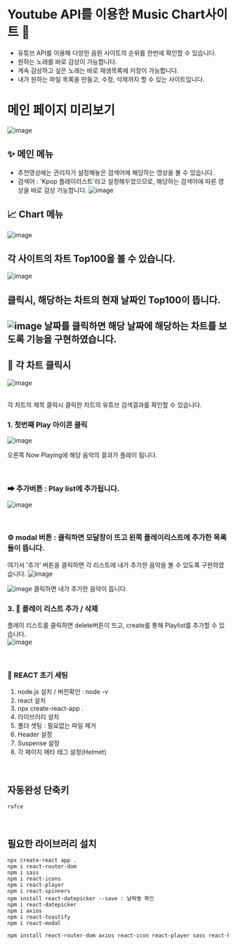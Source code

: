 # Youtube API를 이용한 Music Chart사이트 🎵

- 유튜브 API를 이용해 다양한 음원 사이트의 순위를 한번에 확인할 수 있습니다.
- 원하는 노래를 바로 감상이 가능합니다.
- 계속 감상하고 싶은 노래는 바로 재생목록에 저장이 가능합니다.
- 내가 원하는 파일 목록을 만들고, 수정, 삭제까지 할 수 있는 사이트입니다.


# 메인 페이지 미리보기
![image](https://github.com/Hyeji1364/youtube-music/assets/161557112/493d6c0b-385c-4f45-a667-f70b46ba0f1d)


## ✨ 메인 메뉴
- 추천영상에는 관리자가 설정해놓은 검색어에 해당하는 영상을 볼 수 있습니다.<br>
- 검색어 : 'Kpop 플레이리스트'라고 설정해두었으므로, 해당하는 검색어에 따른 영상을 바로 감상 가능합니다.
![image](https://github.com/user-attachments/assets/aaf9901b-7795-4360-97c1-9de17f5fd052)


## 📈 Chart 메뉴
![image](https://github.com/user-attachments/assets/15a0e5de-c1ad-42e6-9bf9-e1fd82c03223)

각 사이트의 차트 Top100을 볼 수 있습니다.
---

![image](https://github.com/user-attachments/assets/49091cba-27e4-4b75-896c-64d14ff90222)

클릭시, 해당하는 차트의 현재 날짜인 Top100이 뜹니다.
---

![image](https://github.com/user-attachments/assets/bcef3812-8546-40c9-a551-319553641afe)
날짜를 클릭하면 해당 날짜에 해당하는 차트를 보도록 기능을 구현하였습니다.
---

## 🍳 각 차트 클릭시
![image](https://github.com/user-attachments/assets/d40762ca-1625-4f6c-99cd-5e527736a190)

<br>
각 차트의 제목 클릭시 클릭한 차트의 유튜브 검색결과를 확인할 수 있습니다.

<br>

### 1. 첫번째 Play 아이콘 클릭
![image](https://github.com/user-attachments/assets/324ff79f-5e80-4007-9710-f29818b7aa49)

오른쪽 Now Playing에 해당 음악의 결과가 플레이 됩니다.

<br>

### ➡ 추가버튼 : Play list에 추가됩니다.
![image](https://github.com/Hyeji1364/youtube-music/assets/161557112/34aa9ca4-7ac2-4922-af45-0855363ebba4)

<br>

### ⚙ modal 버튼 : 클릭하면 모달창이 뜨고 왼쪽 플레이리스트에 추가한 목록들이 뜹니다.
여기서 '추가' 버튼을 클릭하면 각 리스트에 내가 추가한 음악을 볼 수 있도록 구현하였습니다.
![image](https://github.com/Hyeji1364/youtube-music/assets/161557112/79138b97-92a4-435d-8cdb-2071ab555509)
<br>

![image](https://github.com/Hyeji1364/youtube-music/assets/161557112/e3388390-5155-4c1d-a7b0-bd179e574c8a)
클릭하면 내가 추가한 음악이 뜹니다.

### 3. 💜 플레이 리스트 추가 / 삭제
  플레이 리스트를 클릭하면 delete버튼이 뜨고, create를 통해 Playlist를 추가할 수 있습니다.
  <br>
  ![image](https://github.com/Hyeji1364/youtube-music/assets/161557112/caf4173e-0cc2-470a-ac38-26141bf711f9)
 
<br>

### 💛 REACT 초기 세팅

1. node.js 설치 / 버전확인 : node -v
2. react 설치
3. npx create-react-app .
4. 라이브러리 설치
5. 폴더 셋팅 : 필요없는 파일 제거
6. Header 설정
7. Suspense 설정
8. 각 페이지 메타 태그 설정(Helmet)

<br>

## 자동완성 단축키

`rafce`

<br>

## 필요한 라이브러리 설치

```
npx create-react app .
npm i react-router-dom
npm i sass
npm i react-icons
npm i react-player
npm i react-spinners
npm install react-datepicker --save : 날짜별 확인
npm i react-datepicker
npm i axios
npm i react-toastify
npm i react-modal
```

```bash
npm install react-router-dom axios react-icon react-player sass react-helmet-async swiper
```

<br>
